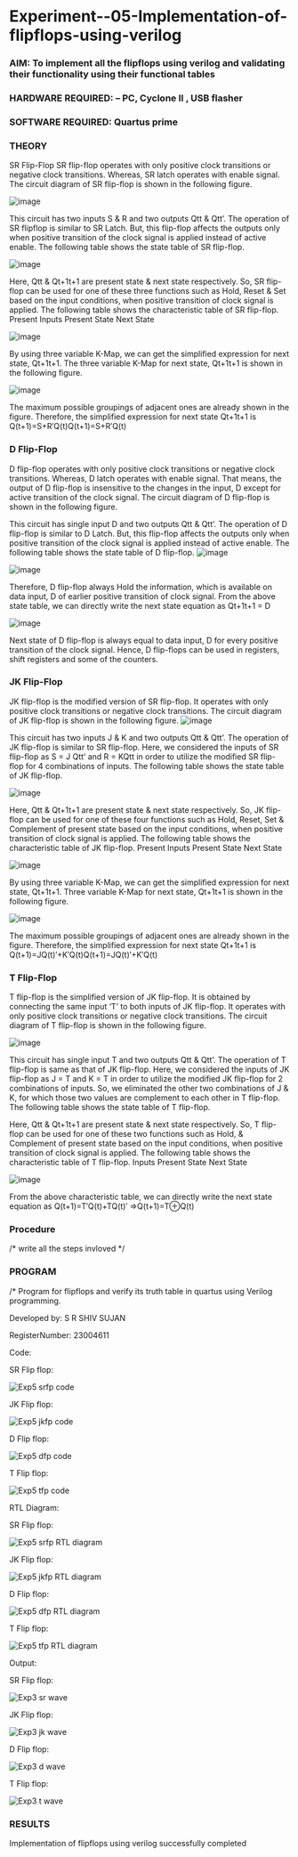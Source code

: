 # Experiment--05-Implementation-of-flipflops-using-verilog
### AIM: To implement all the flipflops using verilog and validating their functionality using their functional tables
### HARDWARE REQUIRED:  – PC, Cyclone II , USB flasher
### SOFTWARE REQUIRED:   Quartus prime
### THEORY 
SR Flip-Flop
SR flip-flop operates with only positive clock transitions or negative clock transitions. Whereas, SR latch operates with enable signal. The circuit diagram of SR flip-flop is shown in the following figure.

![image](https://user-images.githubusercontent.com/36288975/167910294-bb550548-b1dc-4cba-9044-31d9037d476b.png)

 
This circuit has two inputs S & R and two outputs Qtt & Qtt’. The operation of SR flipflop is similar to SR Latch. But, this flip-flop affects the outputs only when positive transition of the clock signal is applied instead of active enable.
The following table shows the state table of SR flip-flop.


![image](https://user-images.githubusercontent.com/36288975/167910648-ced88e69-869c-42e2-9718-a285a3902446.png)


Here, Qtt & Qt+1t+1 are present state & next state respectively. So, SR flip-flop can be used for one of these three functions such as Hold, Reset & Set based on the input conditions, when positive transition of clock signal is applied. The following table shows the characteristic table of SR flip-flop.
Present Inputs	Present State	Next State


![image](https://user-images.githubusercontent.com/36288975/167908180-5fc9d589-1cb5-41f5-b2c8-927e04f5f387.png)

By using three variable K-Map, we can get the simplified expression for next state, Qt+1t+1. The three variable K-Map for next state, Qt+1t+1 is shown in the following figure.

![image](https://user-images.githubusercontent.com/36288975/167908214-25b30a54-db20-4bcb-9385-5f93a1982a09.png)

 
The maximum possible groupings of adjacent ones are already shown in the figure. Therefore, the simplified expression for next state Qt+1t+1 is
Q(t+1)=S+R′Q(t)Q(t+1)=S+R′Q(t)


### D Flip-Flop
D flip-flop operates with only positive clock transitions or negative clock transitions. Whereas, D latch operates with enable signal. That means, the output of D flip-flop is insensitive to the changes in the input, D except for active transition of the clock signal. The circuit diagram of D flip-flop is shown in the following figure.
 
This circuit has single input D and two outputs Qtt & Qtt’. The operation of D flip-flop is similar to D Latch. But, this flip-flop affects the outputs only when positive transition of the clock signal is applied instead of active enable.
The following table shows the state table of D flip-flop.
![image](https://user-images.githubusercontent.com/36288975/167908342-e03f0cbb-5958-43bb-b74a-5e3ec2341675.png)

![image](https://user-images.githubusercontent.com/36288975/167910325-aeef0739-0a54-40e2-bebd-6f5fa0cad10e.png)



Therefore, D flip-flop always Hold the information, which is available on data input, D of earlier positive transition of clock signal. From the above state table, we can directly write the next state equation as
Qt+1t+1 = D



![image](https://user-images.githubusercontent.com/36288975/167908850-d39d07ba-7f9d-490a-b9f2-274e189fd047.png)

Next state of D flip-flop is always equal to data input, D for every positive transition of the clock signal. Hence, D flip-flops can be used in registers, shift registers and some of the counters.


### JK Flip-Flop
JK flip-flop is the modified version of SR flip-flop. It operates with only positive clock transitions or negative clock transitions. The circuit diagram of JK flip-flop is shown in the following figure.
![image](https://user-images.githubusercontent.com/36288975/167910378-d2d984a7-2815-4d17-8c41-ee4bdf59ec24.png) 

 
This circuit has two inputs J & K and two outputs Qtt & Qtt’. The operation of JK flip-flop is similar to SR flip-flop. Here, we considered the inputs of SR flip-flop as S = J Qtt’ and R = KQtt in order to utilize the modified SR flip-flop for 4 combinations of inputs.
The following table shows the state table of JK flip-flop.


![image](https://user-images.githubusercontent.com/36288975/167908575-59c35afb-50d3-46a2-888c-47478a3179d5.png)

Here, Qtt & Qt+1t+1 are present state & next state respectively. So, JK flip-flop can be used for one of these four functions such as Hold, Reset, Set & Complement of present state based on the input conditions, when positive transition of clock signal is applied. The following table shows the characteristic table of JK flip-flop.
Present Inputs	Present State	Next State

![image](https://user-images.githubusercontent.com/36288975/167908664-c854ffe9-0bd3-44c2-bfa6-e53928181c69.png)


By using three variable K-Map, we can get the simplified expression for next state, Qt+1t+1. Three variable K-Map for next state, Qt+1t+1 is shown in the following figure.
 
 
 ![image](https://user-images.githubusercontent.com/36288975/167908688-fa93c3e9-8323-4864-947d-c11d163d5a90.png)

The maximum possible groupings of adjacent ones are already shown in the figure. Therefore, the simplified expression for next state Qt+1t+1 is
Q(t+1)=JQ(t)′+K′Q(t)Q(t+1)=JQ(t)′+K′Q(t)



### T Flip-Flop
T flip-flop is the simplified version of JK flip-flop. It is obtained by connecting the same input ‘T’ to both inputs of JK flip-flop. It operates with only positive clock transitions or negative clock transitions. The circuit diagram of T flip-flop is shown in the following figure.

![image](https://user-images.githubusercontent.com/36288975/167911534-5f3c445d-bc68-46e2-9a9c-7efce5febc60.png)



This circuit has single input T and two outputs Qtt & Qtt’. The operation of T flip-flop is same as that of JK flip-flop. Here, we considered the inputs of JK flip-flop as J = T and K = T in order to utilize the modified JK flip-flop for 2 combinations of inputs. So, we eliminated the other two combinations of J & K, for which those two values are complement to each other in T flip-flop.
The following table shows the state table of T flip-flop.



Here, Qtt & Qt+1t+1 are present state & next state respectively. So, T flip-flop can be used for one of these two functions such as Hold, & Complement of present state based on the input conditions, when positive transition of clock signal is applied. The following table shows the characteristic table of T flip-flop.
Inputs	Present State	Next State


![image](https://user-images.githubusercontent.com/36288975/167909015-53aa9450-3f28-4202-887a-79d88228f8a0.png)

From the above characteristic table, we can directly write the next state equation as
Q(t+1)=T′Q(t)+TQ(t)′
⇒Q(t+1)=T⊕Q(t)

### Procedure
/* write all the steps invloved */



### PROGRAM 
/*
Program for flipflops  and verify its truth table in quartus using Verilog programming.

Developed by: S R SHIV SUJAN

RegisterNumber:  23004611

Code:

SR Flip flop:

![Exp5 srfp code](https://github.com/shivsujan/Experiment--05-Implementation-of-flipflops-using-verilog/assets/145633245/dac483d1-22cb-4847-a23a-ffa268019ce1)

JK Flip flop:

![Exp5 jkfp code](https://github.com/shivsujan/Experiment--05-Implementation-of-flipflops-using-verilog/assets/145633245/35328f31-3858-431f-848f-a6bb32ff9a27)

D Flip flop:

![Exp5 dfp code](https://github.com/shivsujan/Experiment--05-Implementation-of-flipflops-using-verilog/assets/145633245/e4cf20b8-8866-4512-8540-2d07a4b909b3)

T Flip flop:

![Exp5 tfp code](https://github.com/shivsujan/Experiment--05-Implementation-of-flipflops-using-verilog/assets/145633245/6c69beab-df17-4531-a26a-0ffa09b0aa64)

RTL Diagram:

SR Flip flop:

![Exp5 srfp RTL diagram](https://github.com/shivsujan/Experiment--05-Implementation-of-flipflops-using-verilog/assets/145633245/92e5c48a-972d-42d3-bb68-cf8ff4a56a2c)

JK Flip flop:

![Exp5 jkfp RTL diagram](https://github.com/shivsujan/Experiment--05-Implementation-of-flipflops-using-verilog/assets/145633245/28ae7208-6871-47c9-a5a6-96f9b56bf316)

D Flip flop:

![Exp5 dfp RTL diagram](https://github.com/shivsujan/Experiment--05-Implementation-of-flipflops-using-verilog/assets/145633245/6e162718-0c00-4164-b63a-6d07a6761678)

T Flip flop:

![Exp5 tfp RTL diagram](https://github.com/shivsujan/Experiment--05-Implementation-of-flipflops-using-verilog/assets/145633245/834144cf-7c19-42f9-8eed-fff3a35e6500)

Output:

SR Flip flop:

![Exp3 sr wave](https://github.com/shivsujan/Experiment--05-Implementation-of-flipflops-using-verilog/assets/145633245/e2c3a740-3ba7-4b04-a995-5354660f05c5)

JK Flip flop:

![Exp3 jk wave](https://github.com/shivsujan/Experiment--05-Implementation-of-flipflops-using-verilog/assets/145633245/f150ab7a-e123-4fc4-8886-1bde114bddad)

D Flip flop:

![Exp3 d wave](https://github.com/shivsujan/Experiment--05-Implementation-of-flipflops-using-verilog/assets/145633245/8ca2b7bd-df1d-43b1-85dc-7a8a328f4392)

T Flip flop:

![Exp3 t wave](https://github.com/shivsujan/Experiment--05-Implementation-of-flipflops-using-verilog/assets/145633245/c06caf78-deeb-4506-9945-f3ebdbc568d4)





### RESULTS 
Implementation of flipflops using verilog successfully completed
